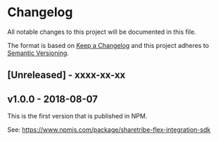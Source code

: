 # Changelog

All notable changes to this project will be documented in this file.

The format is based on [Keep a
Changelog](http://keepachangelog.com/en/1.0.0/) and this project
adheres to [Semantic Versioning](http://semver.org/spec/v2.0.0.html).

## [Unreleased] - xxxx-xx-xx

## v1.0.0 - 2018-08-07

This is the first version that is published in NPM.

See: https://www.npmjs.com/package/sharetribe-flex-integration-sdk
